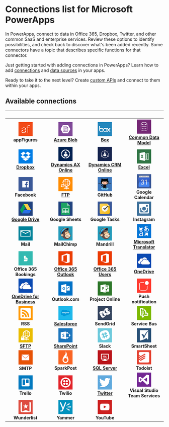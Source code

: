 <properties
	pageTitle="List of connections | Microsoft PowerApps"
	description="Overview of all the available connections you can use to build apps"
	services=""
	suite="powerapps"
	documentationCenter=""
	authors="AFTOwen"
	manager="anneta"
	editor=""
    tags=""/>

<tags
	ms.service="powerapps"
	ms.workload="na"
	ms.tgt_pltfrm="na"
	ms.devlang="na"
	ms.topic="article"
	ms.date="10/02/2016"
	ms.author="anneta"/>

# Connections list for Microsoft PowerApps #
In PowerApps, connect to data in Office 365, Dropbox, Twitter, and other common SaaS and enterprise services. Review these options to identify possibilities, and check back to discover what's been added recently. Some connectors have a topic that describes specific functions for that connector.

Just getting started with adding connections in PowerApps? Learn how to add [connections](add-manage-connections.md) and [data sources](add-data-connection.md) in your apps.

Ready to take it to the next level? Create [custom APIs](register-custom-api.md) and connect to them within your apps.

## Available connections ##
| &nbsp; | &nbsp; | &nbsp; | &nbsp; |
|:---:|:---:|:---:|:---:|
| ![](./media/connections-list/appfigures.png)<br>**appFigures** | ![](./media/connections-list/azureblob.png)<br>[**Azure Blob**](./connections/cloud-storage-blob-connections.md) | ![](./media/connections-list/box.png)<br>[**Box**](./connections/cloud-storage-blob-connections.md) | ![](./media/connections-list/cdm.png)<br>[**Common Data Model**](data-platform-intro.md) |
| ![](./media/connections-list/dropbox.png)<br>[**Dropbox**](./connections/cloud-storage-blob-connections.md) | ![](./media/connections-list/dynamicsax.png)<br>[**Dynamics AX Online**](./connections/connection-dynamicsax.md) | ![](./media/connections-list/dynamicscrm.png)<br>[**Dynamics CRM Online**](./connections/connection-dynamics-crmonline.md) | ![](./media/connections-list/excel.png)<br>[**Excel**](./connections/connection-excel.md) |
| ![](./media/connections-list/facebook.png)<br>**Facebook** | ![](./media/connections-list/ftp.png)<br>[**FTP**](./connections/connection-ftp.md) | ![](./media/connections-list/github.png)<br>**GitHub** | ![](./media/connections-list/googlecalendar.png)<br>**Google Calendar** |
| ![](./media/connections-list/googledrive.png)<br>[**Google Drive**](./connections/cloud-storage-blob-connections.md) | ![](./media/connections-list/googlesheets.png)<br>**Google Sheets** | ![](./media/connections-list/googletasks.png)<br>**Google Tasks** | ![](./media/connections-list/instagram.png)<br>**Instagram** |
| ![](./media/connections-list/mail.png)<br>**Mail** | ![](./media/connections-list/mailchimp.png)<br>**MailChimp** | ![](./media/connections-list/mailchimp.png)<br>**Mandrill** | ![](./media/connections-list/translator.png)<br>[**Microsoft Translator**](./connections/connection-microsoft-translator.md) |
| ![](./media/connections-list/office365bookings.png)<br>**Office 365 Bookings** | ![](./media/connections-list/office365.png)<br>[**Office 365 Outlook**](./connections/connection-office365-outlook.md) | ![](./media/connections-list/office365.png)<br>[**Office 365 Users**](./connections/connection-office365-users.md) | ![](./media/connections-list/onedrive.png)<br>[**OneDrive**](./connectionscloud-storage-blob-connections.md) |
| ![](./media/connections-list/onedrive.png)<br>[**OneDrive for Business**](./connections/cloud-storage-blob-connections.md) | ![](./media/connections-list/outlookcom.png)<br>**Outlook.com** | ![](./media/connections-list/projectonline.png)<br>**Project Online** | ![](./media/connections-list/pushnotification.png)<br>**Push notification** |
| ![](./media/connections-list/rss.png)<br>**RSS** | ![](./media/connections-list/salesforce.png)<br>[**Salesforce**](./connections/connection-salesforce.md) | ![](./media/connections-list/sendgrid.png)<br>**SendGrid** | ![](./media/connections-list/servicebus.png)<br>**Service Bus** |
| ![](./media/connections-list/sftp.png)<br>[**SFTP**](./connections/connection-sftp.md) | ![](./media/connections-list/sharepoint.png)<br>[**SharePoint**](./connections/connection-sharepoint-online.md) | ![](./media/connections-list/slack.png)<br>**Slack** | ![](./media/connections-list/smartsheet.png)<br>**SmartSheet** |
| ![](./media/connections-list/smtp.png)<br>**SMTP** | ![](./media/connections-list/sparkpost.png)<br>**SparkPost** | ![](./media/connections-list/sql.png)<br>[**SQL Server**](./connections/connection-azure-sqldatabase.md) | ![](./media/connections-list/todoist.png)<br>**Todoist** |
| ![](./media/connections-list/trello.png)<br>**Trello** | ![](./media/connections-list/twilio.png)<br>**Twilio** | ![](./media/connections-list/twitter.png)<br>[**Twitter**](./connections/connection-twitter.md) | ![](./media/connections-list/vsts.png)<br>**Visual Studio<br>Team Services** |
| ![](./media/connections-list/wunderlist.png)<br>**Wunderlist** | ![](./media/connections-list/yammer.png)<br>**Yammer** | ![](./media/connections-list/youtube.png)<br>**YouTube** |  |
